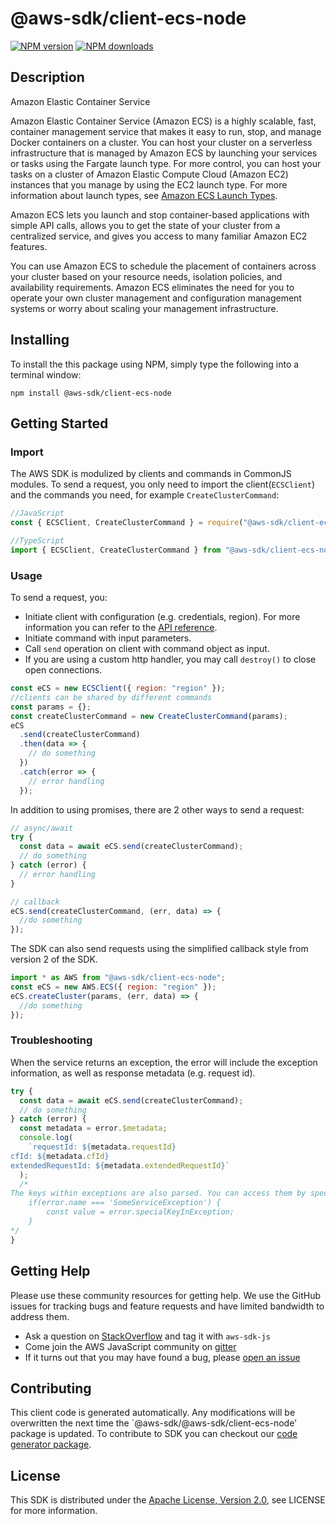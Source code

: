 # @aws-sdk/client-ecs-node

[![NPM version](https://img.shields.io/npm/v/@aws-sdk/client-ecs-node/preview.svg)](https://www.npmjs.com/package/@aws-sdk/client-ecs-node)
[![NPM downloads](https://img.shields.io/npm/dm/@aws-sdk/client-ecs-node.svg)](https://www.npmjs.com/package/@aws-sdk/client-ecs-node)

## Description

<fullname>Amazon Elastic Container Service</fullname> <p>Amazon Elastic Container Service (Amazon ECS) is a highly scalable, fast, container management service that makes it easy to run, stop, and manage Docker containers on a cluster. You can host your cluster on a serverless infrastructure that is managed by Amazon ECS by launching your services or tasks using the Fargate launch type. For more control, you can host your tasks on a cluster of Amazon Elastic Compute Cloud (Amazon EC2) instances that you manage by using the EC2 launch type. For more information about launch types, see <a href="https://docs.aws.amazon.com/AmazonECS/latest/developerguide/launch_types.html">Amazon ECS Launch Types</a>.</p> <p>Amazon ECS lets you launch and stop container-based applications with simple API calls, allows you to get the state of your cluster from a centralized service, and gives you access to many familiar Amazon EC2 features.</p> <p>You can use Amazon ECS to schedule the placement of containers across your cluster based on your resource needs, isolation policies, and availability requirements. Amazon ECS eliminates the need for you to operate your own cluster management and configuration management systems or worry about scaling your management infrastructure.</p>

## Installing

To install the this package using NPM, simply type the following into a terminal window:

```
npm install @aws-sdk/client-ecs-node
```

## Getting Started

### Import

The AWS SDK is modulized by clients and commands in CommonJS modules. To send a request, you only need to import the client(`ECSClient`) and the commands you need, for example `CreateClusterCommand`:

```javascript
//JavaScript
const { ECSClient, CreateClusterCommand } = require("@aws-sdk/client-ecs-node");
```

```javascript
//TypeScript
import { ECSClient, CreateClusterCommand } from "@aws-sdk/client-ecs-node";
```

### Usage

To send a request, you:

- Initiate client with configuration (e.g. credentials, region). For more information you can refer to the [API reference][].
- Initiate command with input parameters.
- Call `send` operation on client with command object as input.
- If you are using a custom http handler, you may call `destroy()` to close open connections.

```javascript
const eCS = new ECSClient({ region: "region" });
//clients can be shared by different commands
const params = {};
const createClusterCommand = new CreateClusterCommand(params);
eCS
  .send(createClusterCommand)
  .then(data => {
    // do something
  })
  .catch(error => {
    // error handling
  });
```

In addition to using promises, there are 2 other ways to send a request:

```javascript
// async/await
try {
  const data = await eCS.send(createClusterCommand);
  // do something
} catch (error) {
  // error handling
}
```

```javascript
// callback
eCS.send(createClusterCommand, (err, data) => {
  //do something
});
```

The SDK can also send requests using the simplified callback style from version 2 of the SDK.

```javascript
import * as AWS from "@aws-sdk/client-ecs-node";
const eCS = new AWS.ECS({ region: "region" });
eCS.createCluster(params, (err, data) => {
  //do something
});
```

### Troubleshooting

When the service returns an exception, the error will include the exception information, as well as response metadata (e.g. request id).

```javascript
try {
  const data = await eCS.send(createClusterCommand);
  // do something
} catch (error) {
  const metadata = error.$metadata;
  console.log(
    `requestId: ${metadata.requestId}
cfId: ${metadata.cfId}
extendedRequestId: ${metadata.extendedRequestId}`
  );
  /*
The keys within exceptions are also parsed. You can access them by specifying exception names:
    if(error.name === 'SomeServiceException') {
        const value = error.specialKeyInException;
    }
*/
}
```

## Getting Help

Please use these community resources for getting help. We use the GitHub issues for tracking bugs and feature requests and have limited bandwidth to address them.

- Ask a question on [StackOverflow](https://stackoverflow.com/questions/tagged/aws-sdk-js) and tag it with `aws-sdk-js`
- Come join the AWS JavaScript community on [gitter](https://gitter.im/aws/aws-sdk-js-v3)
- If it turns out that you may have found a bug, please [open an issue](https://github.com/aws/aws-sdk-js-v3/issues)

## Contributing

This client code is generated automatically. Any modifications will be overwritten the next time the `@aws-sdk/@aws-sdk/client-ecs-node' package is updated. To contribute to SDK you can checkout our [code generator package][].

## License

This SDK is distributed under the
[Apache License, Version 2.0](http://www.apache.org/licenses/LICENSE-2.0),
see LICENSE for more information.

[code generator package]: https://github.com/aws/aws-sdk-js-v3/tree/master/packages/service-types-generator
[api reference]: https://docs.aws.amazon.com/AWSJavaScriptSDK/latest/
